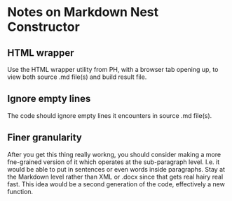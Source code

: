 # Notes on Markdown Nest Constructor

## HTML wrapper

Use the HTML wrapper utility from PH, with a browser tab opening up, to view both source .md file(s) and build result file.

## Ignore empty lines

The code should ignore empty lines it encounters in source .md file(s). 

## Finer granularity

After you get this thing really workng, you should consider making a more fne-grained version of it which operates at the sub-paragraph level. I.e. it would be able to put in sentences or even words inside paragraphs. Stay at the Markdown level rather than XML or .docx since that gets real hairy real fast. This idea would be a second generation of the code, effectively a new function. 

